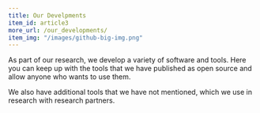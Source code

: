 ```yaml
---
title: Our Develpments 
item_id: article3
more_url: /our_developments/
item_img: "/images/github-big-img.png"
---
```

As part of our research, we develop a variety of software and tools.
Here you can keep up with the tools that we have published as open source and allow anyone who wants to use them.

We also have additional tools that we have not mentioned, which we use in research with research partners.


